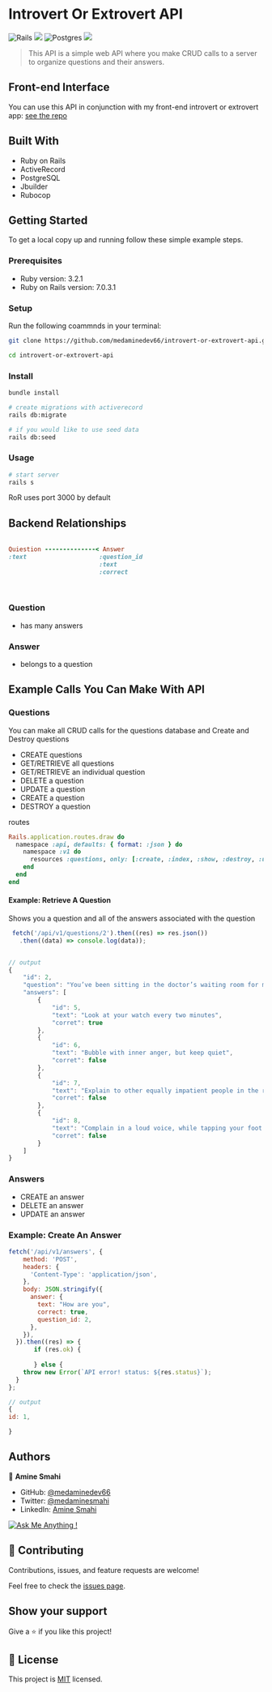 # Introvert Or Extrovert API
![Rails](https://img.shields.io/badge/rails-%23CC0000.svg?style=for-the-badge&logo=ruby-on-rails&logoColor=white) ![](https://img.shields.io/badge/Ruby-CC342D?style=for-the-badge&logo=ruby&logoColor=white) ![Postgres](https://img.shields.io/badge/postgres-%23316192.svg?style=for-the-badge&logo=postgresql&logoColor=white) ![](https://img.shields.io/badge/RuboCop-000000.svg?style=for-the-badge&logo=RuboCop&logoColor=white)


> This API is a simple web API where you make CRUD calls to a server to organize questions and their answers.

<!-- ![screenshot](./app_screenshot.png)
 -->
## Front-end Interface
You can use this API in conjunction with my front-end introvert or extrovert app: [see the repo](https://github.com/medaminedev66/introvert-or-extrovert-client)

## Built With

- Ruby on Rails
- ActiveRecord
- PostgreSQL
- Jbuilder
- Rubocop


<!-- ## Live Demo

[Live Demo Link](https://livedemo.com) -->


## Getting Started

To get a local copy up and running follow these simple example steps.

### Prerequisites
- Ruby version: 3.2.1
- Ruby on Rails version: 7.0.3.1
### Setup
Run the following coammnds in your terminal:
```sh
git clone https://github.com/medaminedev66/introvert-or-extrovert-api.git

cd introvert-or-extrovert-api
```
### Install
```sh
bundle install

# create migrations with activerecord
rails db:migrate

# if you would like to use seed data
rails db:seed
```
### Usage
```sh
# start server
rails s
```

RoR uses port 3000 by default

## Backend Relationships
<!-- ### Run tests -->

```rb
                                                   
Quiestion --------------< Answer
:text                    :question_id          
                         :text               
                         :correct                  
                                         
                                        


```
### Question
- has many answers

### Answer
- belongs to a question


## Example Calls You Can Make With API

### Questions

You can make all CRUD calls for the questions database and Create and Destroy questions

- CREATE questions
- GET/RETRIEVE all questions
- GET/RETRIEVE an individual question
- DELETE a question
- UPDATE a question
- CREATE a question
- DESTROY a question

routes

```rb
Rails.application.routes.draw do
  namespace :api, defaults: { format: :json } do
    namespace :v1 do
      resources :questions, only: [:create, :index, :show, :destroy, :update]
    end
  end
end
```

#### Example: Retrieve A Question

Shows you a question and all of the answers associated with the question

```js
 fetch('/api/v1/questions/2').then((res) => res.json())
   .then((data) => console.log(data));


// output
{
    "id": 2,
    "question": "You’ve been sitting in the doctor’s waiting room for more than 25 minutes. You:",
    "answers": [
        {
            "id": 5,
            "text": "Look at your watch every two minutes",
            "corret": true
        },
        {
            "id": 6,
            "text": "Bubble with inner anger, but keep quiet",
            "corret": false
        },
        {
            "id": 7,
            "text": "Explain to other equally impatient people in the room that the doctor is always running late",
            "corret": false
        },
        {
            "id": 8,
            "text": "Complain in a loud voice, while tapping your foot impatiently",
            "corret": false
        }
    ]
}
```
### Answers
- CREATE an answer
- DELETE an answer
- UPDATE an answer

### Example: Create An Answer

```js
fetch('/api/v1/answers', {
    method: 'POST',
    headers: {
      'Content-Type': 'application/json',
    },
    body: JSON.stringify({
      answer: {
        text: "How are you",
        correct: true,
        question_id: 2,
      },
    }),
  }).then((res) => {
       if (res.ok) {
       
       } else {
    throw new Error(`API error! status: ${res.status}`);
  }
};

// output
{
id: 1,

}
```

## Authors

👤 **Amine Smahi**

- GitHub: [@medaminedev66](https://github.com/medaminedev66)
- Twitter: [@medaminesmahi](https://twitter.com/medaminesmahi)
- LinkedIn: [Amine Smahi](https://www.linkedin.com/in/md-amine-smahi/)

[![Ask Me Anything !](https://img.shields.io/badge/Ask%20me-anything-1abc9c.svg)](https://smahi.me/)

## 🤝 Contributing

Contributions, issues, and feature requests are welcome!

Feel free to check the [issues page](../../issues/).

## Show your support

Give a ⭐️ if you like this project!
<!-- 
## Acknowledgments -->

## 📝 License

This project is [MIT](./MIT.md) licensed.
